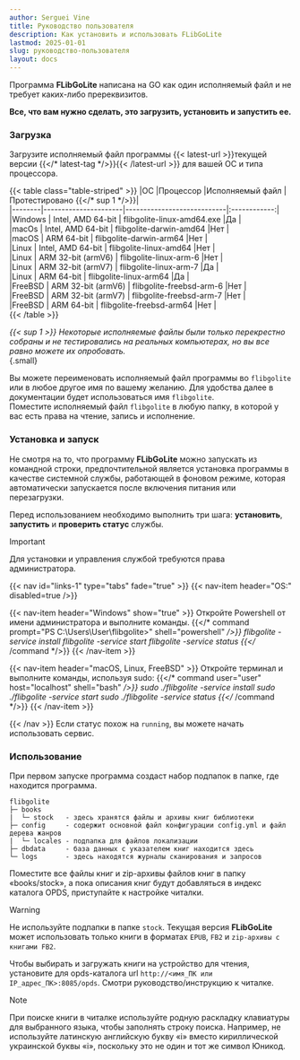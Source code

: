 ```yaml
---
author: Serguei Vine
title: Руководство пользователя
description: Как установить и использовать FLibGoLite
lastmod: 2025-01-01
slug: руководство-пользователя
layout: docs
---
```


Программа __FLibGoLite__ написана на GO как один исполняемый файл и не требует каких-либо пререквизитов.  

__Все, что вам нужно сделать, это загрузить, установить и запустить еe.__

###  Загрузка
Загрузите исполняемый файл программы {{< latest-url >}}текущей версии {{</* latest-tag */>}}{{< /latest-url >}} для вашей ОС и типа процессора.
  
{{< table class="table-striped" >}}
|ОС      |Процессор             |Исполняемый файл            |Протестировано {{</* sup 1 */>}}|  
|--------|----------------------|----------------------------|:------------:|  
|Windows | Intel, AMD 64-bit    | flibgolite-linux-amd64.exe |Да            |  
|macOs   | Intel, AMD 64-bit    | flibgolite-darwin-amd64    |Нет           |  
|macOS   | ARM 64-bit           | flibgolite-darwin-arm64    |Нет           |  
|Linux   | Intel, AMD 64-bit    | flibgolite-linux-amd64     |Нет           |  
|Linux   | ARM 32-bit (armV6)   | flibgolite-linux-arm-6     |Нет           |  
|Linux   | ARM 32-bit (armV7)   | flibgolite-linux-arm-7     |Да            |  
|Linux   | ARM 64-bit           | flibgolite-linux-arm64     |Да            |  
|FreeBSD | ARM 32-bit (armV6)   | flibgolite-freebsd-arm-6   |Нет           |  
|FreeBSD | ARM 32-bit (armV7)   | flibgolite-freebsd-arm-7   |Нет           |  
|FreeBSD | ARM 64-bit           | flibgolite-freebsd-arm64   |Нет           |  
{{< /table >}}

_{{< sup 1 >}} Некоторые исполняемые файлы были только перекрестно собраны и не тестировались на реальных компьютерах, но вы все равно можете их опробовать._  
{.small}

Вы можете переименовать исполняемый файл программы во `flibgolite` или в любое другое имя по вашему желанию. Для удобства далее в документации будет использоваться имя `flibgolite`.  
Поместите исполняемый файл `flibgolite` в любую папку, в которой у вас есть права на чтение, запись и исполнение.  

### Установка и запуск
Не смотря на то, что программу __FLibGoLite__ можно запускать из командной строки, предпочтительной является установка программы в качестве системной службы, работающей в фоновом режиме, которая автоматически запускается после включения питания или перезагрузки.

Перед использованием необходимо выполнить три шага: __установить__, __запустить__ и __проверить статус__ службы.
> [!IMPORTANT]
> Для установки и управления службой требуются права администратора.

{{< nav id="links-1" type="tabs" fade="true" >}}
{{< nav-item header="OS:" disabled=true />}}

{{< nav-item header="Windows" show="true" >}}
Откройте Powershell от имени администратора и выполните команды.
{{</* command prompt="PS C:\Users\User\flibgolite>" shell="powershell" */>}}
  flibgolite -service install
  flibgolite -service start
  flibgolite -service status
{{</* /command */>}}
{{< /nav-item >}}

{{< nav-item header="macOS, Linux, FreeBSD" >}}
Откройте терминал и выполните команды, используя sudo:
{{</* command user="user" host="localhost" shell="bash" */>}}
  sudo ./flibgolite -service install
  sudo ./flibgolite -service start
  sudo ./flibgolite -service status
{{</* /command */>}}
{{< /nav-item >}}

{{< /nav >}}
Если статус похож на `running`, вы можете начать использовать сервис.

### Использование
При первом запуске программа создаст набор подпапок в папке, где находится программа.

```console
flibgolite
├─ books  
|  └─ stock   - здесь хранятся файлы и архивы книг библиотеки
├─ config     - содержит основной файл конфигурации config.yml и файл дерева жанров
|  └─ locales - подпапка для файлов локализации 
├─ dbdata     - база данных с указателем книг находится здесь
└─ logs       - здесь находятся журналы сканирования и запросов

```
Поместите все файлы книг и zip-архивы файлов книг в папку «books/stock», а пока описания книг будут добавляться в индекс каталога OPDS, приступайте к настройке читалки.
> [!WARNING]
> Не используйте подпапки в папке `stock`. Текущая версия __FLibGoLite__ может использовать только книги в форматах `EPUB`, `FB2` и `zip-архивы с книгами FB2`.

Чтобы выбирать и загружать книги на устройство для чтения, установите для opds-каталога url `http://<имя_ПК или IP_адрес_ПК>:8085/opds`. Смотри руководство/инструкцию к читалке.
> [!NOTE]
> При поиске книги в читалке используйте родную раскладку клавиатуры для выбранного языка, чтобы заполнять строку поиска. Например, не используйте латинскую английскую букву «i» вместо кириллической украинской буквы «i», поскольку это не один и тот же символ Юникод.
